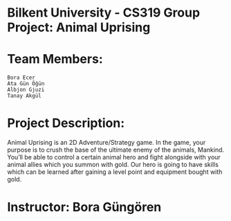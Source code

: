 # Bilkent University - CS319 Group Project: Animal Uprising

# Team Members:
    Bora Ecer
    Ata Gün Öğün
    Albjon Gjuzi
    Tanay Akgül
    
# Project Description:
Animal Uprising is an 2D Adventure/Strategy game. In the game, your purpose is to crush the base of the ultimate enemy of the animals, Mankind. You’ll be able to control a certain animal hero and fight alongside with your animal allies which you summon with gold. Our hero is going to have skills which can be learned after gaining a level point and equipment bought with gold.    

# Instructor: Bora Güngören
